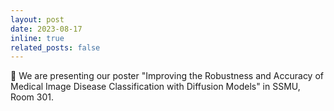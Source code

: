 ```yaml
---
layout: post
date: 2023-08-17
inline: true
related_posts: false
---
```


:newspaper: We are presenting our poster "Improving the Robustness and Accuracy of Medical Image Disease Classification with Diffusion Models" in SSMU, Room 301.
